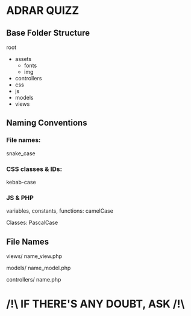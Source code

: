 # ADRAR QUIZZ

## Base Folder Structure

root
  - assets
    - fonts
    - img
  - controllers
  - css
  - js
  - models
  - views

## Naming Conventions

### File names:
  snake_case

### CSS classes & IDs:
  kebab-case

### JS & PHP

variables, constants, functions:
  camelCase

Classes:
  PascalCase

## File Names

views/
  name_view.php

models/
  name_model.php

controllers/
  name.php

# /!\ IF THERE'S ANY DOUBT, ASK /!\
